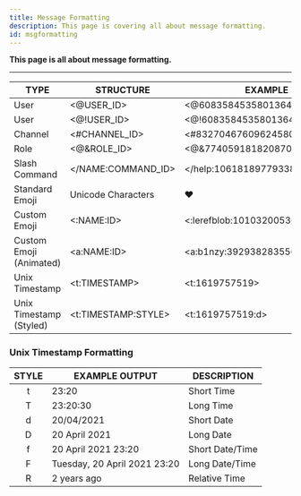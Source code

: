 ```yaml
---
title: Message Formatting
description: This page is covering all about message formatting.
id: msgformatting
---
```


**This page is all about message formatting.**

---

| TYPE                    | STRUCTURE           | EXAMPLE                          | PREVIEW                                                                                                                            |
|-------------------------|---------------------|----------------------------------| :--------------------------------------------------------------------------------------------------------------------------------: |
| User                    | <@USER_ID>          | <@608358453580136499>            | ![img](https://cdn.discordapp.com/attachments/1082168708866244648/1087794022237622423/lMb3KvEpmwAAAABJRU5ErkJggg.png)              |
| User                    | <@!USER_ID>         | <@!608358453580136499>           | ![img](https://cdn.discordapp.com/attachments/1082168708866244648/1087794022237622423/lMb3KvEpmwAAAABJRU5ErkJggg.png)              |
| Channel                 | <#CHANNEL_ID>       | <#832704676096245800>            | ![img](https://cdn.discordapp.com/attachments/1082168708866244648/1087794841330647111/gvgxIOTS20YwAAAABJRU5ErkJggg.png)            |
| Role                    | <@&ROLE_ID>         | <@&774059181820870696>           | ![img](https://cdn.discordapp.com/attachments/1082168708866244648/1087795311663132723/AEXcn7FBOmjVAAAAAElFTkSuQmCC.png)            |
| Slash Command           | </NAME:COMMAND_ID>  | </help:1061818977933873282>      | ![img](https://cdn.discordapp.com/attachments/1082168708866244648/1087795649048752238/J4pwZZqgNLwAjtUrisMMRCcAAAAASUVORK5CYII.png) |
| Standard Emoji          | Unicode Characters  | ❤️                               |                                                                                                                                    |
| Custom Emoji            | <:NAME:ID>          | <:lerefblob:1010320053687832586> |                                                                                                                                    |
| Custom Emoji (Animated) | <a:NAME:ID>         | <a:b1nzy:392938283556143104>     |                                                                                                                                    |
| Unix Timestamp          | <t:TIMESTAMP>       | <t:1619757519>                   | ![img](https://cdn.discordapp.com/attachments/1082168708866244648/1087796841053171833/wX6f10lPbNKAgAAAAASUVORK5CYII.png)           |
| Unix Timestamp (Styled) | <t:TIMESTAMP:STYLE> | <t:1619757519:d>                 | ![img](https://cdn.discordapp.com/attachments/1082168708866244648/1087797013472612383/8fZajSBpMWcIIAAAAASUVORK5CYII.png)           |

### Unix Timestamp Formatting

| STYLE | EXAMPLE OUTPUT                | DESCRIPTION     |
| :---: |-------------------------------|-----------------|
| t     | 23:20                         | Short Time      |
| T     | 23:20:30                      | Long Time       |
| d     | 20/04/2021                    | Short Date      |
| D     | 20 April 2021                 | Long Date       |
| f     | 20 April 2021 23:20           | Short Date/Time |
| F     | Tuesday, 20 April 2021 23:20  | Long Date/Time  |
| R     | 2 years ago                   | Relative Time   |
